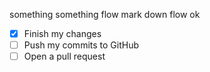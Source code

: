 something something flow mark down flow ok

- [x] Finish my changes
- [ ] Push my commits to GitHub
- [ ] Open a pull request